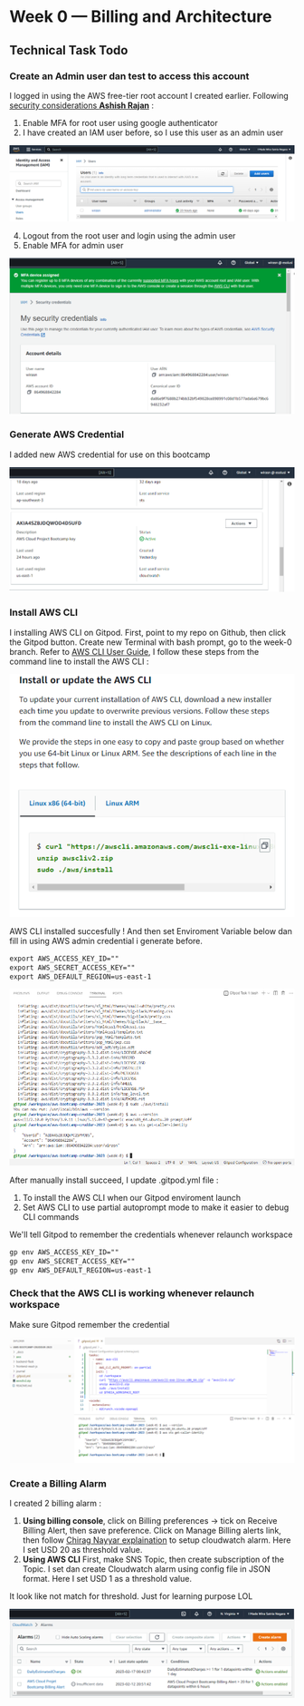 # Week 0 — Billing and Architecture

## Technical Task Todo

### Create an Admin user dan test to access this account

I logged in using the AWS free-tier root account I created earlier. Following [security considerations **Ashish Rajan**](https://www.youtube.com/watch?v=4EMWBYVggQI&list=PLBfufR7vyJJ7k25byhRXJldB5AiwgNnWv&index=15) :
  1. Enable MFA for root user using google authenticator
  2. I have created an IAM user before, so I use this user as an admin user

   ![Existing IAM Admin user](assets/IAM-Admin-User.png)
  
  4. Logout from the root user and login using the admin user
  5. Enable MFA for admin user

  ![Enable MFA for Admin user](assets/Enable-MFA-for-admin-user.png)
  
### Generate AWS Credential

I added new AWS credential for use on this bootcamp

  ![AWS Credential](assets/AWS-credential.png)
  

### Install AWS CLI

I installing AWS CLI on Gitpod. First, point to my repo on Github, then click the Gitpod button.
Create new Terminal with bash prompt, go to the week-0 branch.
Refer to [AWS CLI User Guide](https://docs.aws.amazon.com/cli/latest/userguide/getting-started-install.html), I follow these steps from the command line to install the AWS CLI :

  ![Command Line to Install AWS CLI](assets/Install-AWS-CLI.png)
  
AWS CLI installed succesfully !
And then set Enviroment Variable below dan fill in using AWS admin credential i generate before.

```
export AWS_ACCESS_KEY_ID=""
export AWS_SECRET_ACCESS_KEY=""
export AWS_DEFAULT_REGION=us-east-1
```

  ![AWS CLI](assets/Proof-of-AWS-CLI-installed.png)
  
After manually install succeed, I update .gitpod.yml file :
  1.  To install the AWS CLI when our Gitpod enviroment launch
  2.  Set AWS CLI to use partial autoprompt mode to make it easier to debug CLI commands
  
We'll tell Gitpod to remember the credentials whenever relaunch workspace

```
gp env AWS_ACCESS_KEY_ID=""
gp env AWS_SECRET_ACCESS_KEY=""
gp env AWS_DEFAULT_REGION=us-east-1
```

### Check that the AWS CLI is working whenever relaunch workspace

Make sure Gitpod remember the credential

![Relauch Gitpod Workspace](assets/Lauch-Gitpod-workspace.png)

### Create a Billing Alarm

I created 2 billing alarm :
  1. **Using billing console**, click on Billing preferences -> tick on Receive Billing Alert, then save preference.
     Click on Manage Billing alerts link, then follow [Chirag Nayyar explaination](https://www.youtube.com/watch?v=OVw3RrlP-sI&list=PLBfufR7vyJJ7k25byhRXJldB5AiwgNnWv&index=14) to setup cloudwatch alarm. Here I set USD 20 as threshold value.
  2. **Using AWS CLI**
     First, make SNS Topic, then create subscription of the Topic. I set dan create Cloudwatch alarm using config file in JSON format.
     Here I set USD 1 as a threshold value.
     
  It look like not match for threshold. Just for learning purpose LOL
     
  ![My Billing Alarm](assets/Billing-Alarm.png)
  
  
 
  
  
  
  
  



 


